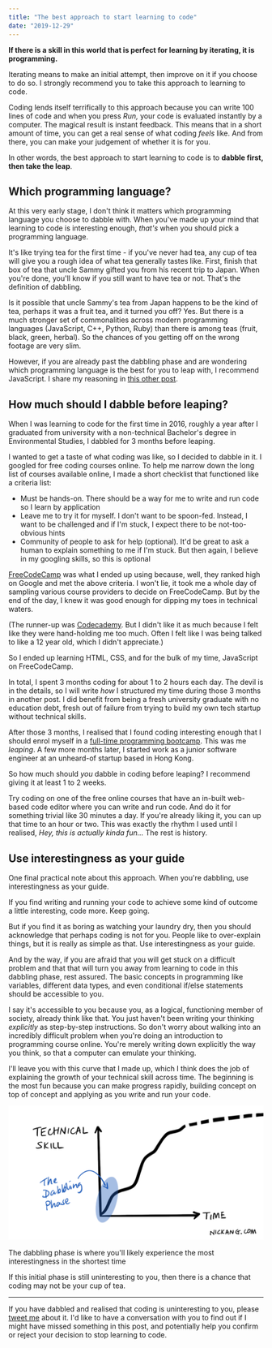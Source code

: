 ```yaml
---
title: "The best approach to start learning to code"
date: "2019-12-29"
---
```


**If there is a skill in this world that is perfect for learning by iterating, it is programming.**

Iterating means to make an initial attempt, then improve on it if you choose to do so. I strongly recommend you to take this approach to learning to code.

Coding lends itself terrifically to this approach because you can write 100 lines of code and when you press _Run,_ your code is evaluated instantly by a computer. The magical result is instant feedback. This means that in a short amount of time, you can get a real sense of what coding _feels_ like. And from there, you can make your judgement of whether it is for you.

In other words, the best approach to start learning to code is to **dabble first, then take the leap**.

## Which programming language?

At this very early stage, I don't think it matters which programming language you choose to dabble with. When you've made up your mind that learning to code is interesting enough, _that's_ when you should pick a programming language.

It's like trying tea for the first time - if you've never had tea, any cup of tea will give you a rough idea of what tea generally tastes like. First, finish that box of tea that uncle Sammy gifted you from his recent trip to Japan. When you're done, you'll know if you still want to have tea or not. That's the definition of dabbling.

Is it possible that uncle Sammy's tea from Japan happens to be the kind of tea, perhaps it was a fruit tea, and it turned you off? Yes. But there is a much stronger set of commonalities across modern programming languages (JavaScript, C++, Python, Ruby) than there is among teas (fruit, black, green, herbal). So the chances of you getting off on the wrong footage are very slim.

However, if you are already past the dabbling phase and are wondering which programming language is the best for you to leap with, I recommend JavaScript. I share my reasoning in [this other post](https://www.nickang.com/how-to-get-started-with-programming-part-2/).

## How much should I dabble before leaping?

When I was learning to code for the first time in 2016, roughly a year after I graduated from university with a non-technical Bachelor's degree in Environmental Studies, I dabbled for 3 months before leaping.

I wanted to get a taste of what coding was like, so I decided to dabble in it. I googled for free coding courses online. To help me narrow down the long list of courses available online, I made a short checklist that functioned like a criteria list:

- Must be hands-on. There should be a way for me to write and run code so I learn by application
- Leave me to try it for myself. I don't want to be spoon-fed. Instead, I want to be challenged and if I'm stuck, I expect there to be not-too-obvious hints
- Community of people to ask for help (optional). It'd be great to ask a human to explain something to me if I'm stuck. But then again, I believe in my googling skills, so this is optional

[FreeCodeCamp](https://freecodecamp.org) was what I ended up using because, well, they ranked high on Google and met the above criteria. I won't lie, it took me a whole day of sampling various course providers to decide on FreeCodeCamp. But by the end of the day, I knew it was good enough for dipping my toes in technical waters.

(The runner-up was [Codecademy](https://www.codecademy.com/). But I didn't like it as much because I felt like they were hand-holding me too much. Often I felt like I was being talked to like a 12 year old, which I didn't appreciate.)

So I ended up learning HTML, CSS, and for the bulk of my time, JavaScript on FreeCodeCamp.

In total, I spent 3 months coding for about 1 to 2 hours each day. The devil is in the details, so I will write _how_ I structured my time during those 3 months in another post. I did benefit from being a fresh university graduate with no education debt, fresh out of failure from trying to build my own tech startup without technical skills.

After those 3 months, I realised that I found coding interesting enough that I should enrol myself in a [full-time programming bootcamp](https://www.nickang.com/general-assembly-singapore-review/). This was me _leaping_. A few more months later, I started work as a junior software engineer at an unheard-of startup based in Hong Kong.

So how much should _you_ dabble in coding before leaping? I recommend giving it at least 1 to 2 weeks.

Try coding on one of the free online courses that have an in-built web-based code editor where you can write and run code. And do it for something trivial like 30 minutes a day. If you're already liking it, you can up that time to an hour or two. This was exactly the rhythm I used until I realised, _Hey, this is actually kinda fun..._ The rest is history.

## Use interestingness as your guide

One final practical note about this approach. When you're dabbling, use interestingness as your guide.

If you find writing and running your code to achieve some kind of outcome a little interesting, code more. Keep going.

But if you find it as boring as watching your laundry dry, then you should acknowledge that perhaps coding is not for you. People like to over-explain things, but it is really as simple as that. Use interestingness as your guide.

And by the way, if you are afraid that you will get stuck on a difficult problem and that that will turn you away from learning to code in this dabbling phase, rest assured. The basic concepts in programming like variables, different data types, and even conditional if/else statements should be accessible to you.

I say it's accessible to you because you, as a logical, functioning member of society, already think like that. You just haven't been writing your thinking _explicitly_ as step-by-step instructions. So don't worry about walking into an incredibly difficult problem when you're doing an introduction to programming course online. You're merely writing down explicitly the way you think, so that a computer can emulate your thinking.

I'll leave you with this curve that I made up, which I think does the job of explaining the growth of your technical skill across time. The beginning is the most fun because you can make progress rapidly, building concept on top of concept and applying as you write and run your code.

![The most gains (and interestingness) are at the start of learning to code. This graph of technical skill against time illustrates the dabbling phase's exponential growth](images/technical-skill-the-dabbling-phase-graph-of-skill-vs-time-nick-ang-1024x536.png)

The dabbling phase is where you'll likely experience the most interestingness in the shortest time

If this initial phase is still uninteresting to you, then there is a chance that coding may not be your cup of tea.

* * *

If you have dabbled and realised that coding is uninteresting to you, please [tweet me](https://twitter.com/nickang) about it. I'd like to have a conversation with you to find out if I might have missed something in this post, and potentially help you confirm or reject your decision to stop learning to code.
